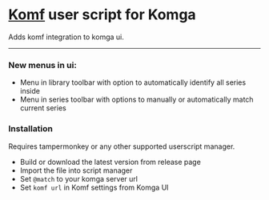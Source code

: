 # [Komf](https://github.com/Snd-R/komf) user script for Komga

Adds komf integration to komga ui.

---

### New menus in ui:

- Menu in library toolbar with option to automatically identify all series inside
- Menu in series toolbar with options to manually or automatically match current series

### Installation

Requires tampermonkey or any other supported userscript manager.

- Build or download the latest version from release page
- Import the file into script manager
- Set `@match`  to your komga server url
- Set `komf url` in Komf settings from Komga UI
